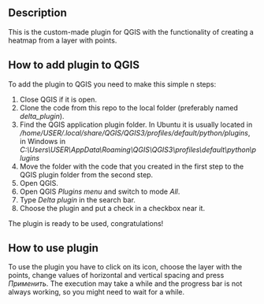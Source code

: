 ## Description
This is the custom-made plugin for QGIS with the functionality of creating a heatmap from a layer with points.

## How to add plugin to QGIS
To add the plugin to QGIS you need to make this simple n steps:
1. Close QGIS if it is open.
2. Clone the code from this repo to the local folder (preferably named _delta_plugin_).
3. Find the QGIS application plugin folder. In Ubuntu it is usually located in _/home/USER/.local/share/QGIS/QGIS3/profiles/default/python/plugins_, in Windows in _C:\Users\USER\AppData\Roaming\QGIS\QGIS3\profiles\default\python\plugins_
4. Move the folder with the code that you created in the first step to the QGIS plugin folder from the second step.
5. Open QGIS.
6. Open QGIS _Plugins menu_ and switch to mode _All_.
7. Type _Delta plugin_ in the search bar.
8. Choose the plugin and put a check in a checkbox near it.

The plugin is ready to be used, congratulations!

## How to use plugin
To use the plugin you have to click on its icon, choose the layer with the points, change values of horizontal and vertical spacing and press _Применить_. The execution may take a while and the progress bar is not always working, so you might need to wait for a while.

